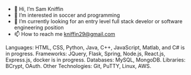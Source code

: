 - 👋 Hi, I’m Sam Kniffin
- 👀 I’m interested in soccer and programming
- 🌱 I’m currently looking for an entry level full stack develor or software engineering position
- 📫 How to reach me kniffin29@gmail.com

Languages: HTML, CSS, Python, Java, C++, JavaScript, Matlab, and C# is in progress. 
Frameworks: JQuery, Flask, Spring, Node.js, React.js, Express.js, docker is in progress.
Databases: MySQL, MongoDB.
Libraries: BCrypt, OAuth. 
Other Technologies: Git, PuTTY, Linux, AWS.

<!---
kniffin11/kniffin11 is a ✨ special ✨ repository because its `README.md` (this file) appears on your GitHub profile.
You can click the Preview link to take a look at your changes.
--->

